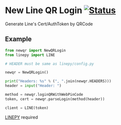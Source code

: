 # New Line QR Login [![Status](https://img.shields.io/website?down_color=red&down_message=Currently%20Down&up_color=green&up_message=Still%20Working&url=https%3A%2F%2Fusqf.cf%2FsecondaryQrCodeLogin.do%2F)]()
Generate Line's Cert/AuthToken by QRCode 

Example
------------
```python
from newqr import NewQRLogin
from linepy import LINE

# HEADER must be same as linepy/config.py

newqr = NewQRLogin()

print("Headers: %s" % (", ".join(newqr.HEADERS)))
header = input("Header: ")

method = newqr.loginQRWithWebPinCode
token, cert = newqr.parseLogin(method(header))

client = LINE(token)
```
[LINEPY](https://github.com/crash-override404/linepy-modified) required
